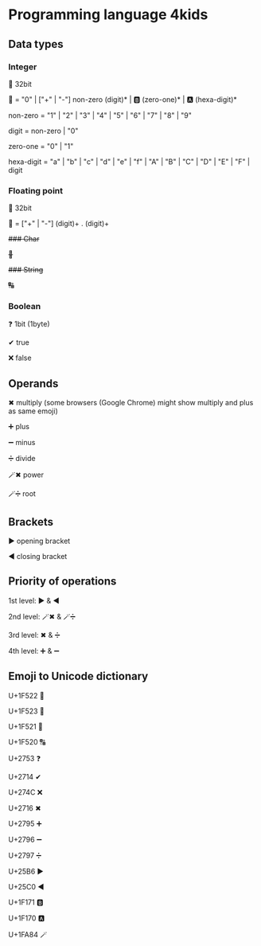 # Programming language 4kids

## Data types

### Integer

&#128290;   32bit

&#128290; = "0" | ["+" | "-"] non-zero (digit)* | &#127345; (zero-one)* | &#127344; (hexa-digit)*

non-zero = "1" | "2" | "3" | "4" | "5" | "6" | "7" | "8" | "9"

digit = non-zero | "0"

zero-one = "0" | "1"

hexa-digit = "a" | "b" | "c" | "d" | "e" | "f" | "A" | "B" | "C" | "D" | "E" | "F" | digit

### Floating point

&#128291;   32bit

&#128291; = ["+" | "-"] (digit)+ . (digit)+

~~### Char~~

~~&#128289;~~

~~### String~~

~~&#128288;~~

### Boolean

&#10067;    1bit (1byte)

&#10004;    true

&#10060;    false

## Operands

&#10006;  multiply (some browsers (Google Chrome) might show multiply and plus as same emoji)

&#10133;   plus

&#10134;   minus

&#10135;   divide

&#129668;&#10006; power

&#129668;&#10135; root

## Brackets

&#9654;   opening bracket

&#9664;   closing bracket

## Priority of operations

1st level: &#9654; & &#9664;

2nd level: &#129668;&#10006; & &#129668;&#10135;

3rd level: &#10006; & &#10135;

4th level: &#10133; & &#10134;

## Emoji to Unicode dictionary

U+1F522   &#128290;

U+1F523   &#128291;

U+1F521   &#128289;

U+1F520   &#128288;

U+2753    &#10067;

U+2714    &#10004;

U+274C    &#10060;

U+2716  &#10006;

U+2795  &#10133;

U+2796  &#10134;

U+2797  &#10135;

U+25B6  &#9654;

U+25C0  &#9664;

U+1F171 &#127345;

U+1F170 &#127344;

U+1FA84 &#129668;
